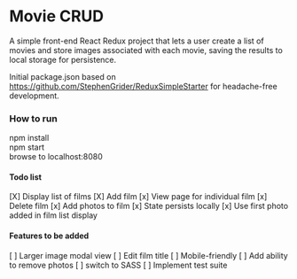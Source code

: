 # Movie CRUD

A simple front-end React Redux project that lets a user create a list of movies
and store images associated with each movie, saving the results to
local storage for persistence.

Initial package.json based on https://github.com/StephenGrider/ReduxSimpleStarter
for headache-free development.

### How to run

npm install  
npm start  
browse to localhost:8080

#### Todo list

[X] Display list of films
[X] Add film
[x] View page for individual film
[x] Delete film
[x] Add photos to film
[x] State persists locally
[x] Use first photo added in film list display

#### Features to be added
[ ] Larger image modal view
[ ] Edit film title
[ ] Mobile-friendly
[ ] Add ability to remove photos
[ ] switch to SASS
[ ] Implement test suite
